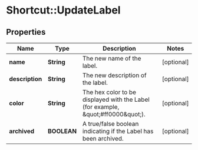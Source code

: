 # Shortcut::UpdateLabel

## Properties
Name | Type | Description | Notes
------------ | ------------- | ------------- | -------------
**name** | **String** | The new name of the label. | [optional] 
**description** | **String** | The new description of the label. | [optional] 
**color** | **String** | The hex color to be displayed with the Label (for example, \&quot;#ff0000\&quot;). | [optional] 
**archived** | **BOOLEAN** | A true/false boolean indicating if the Label has been archived. | [optional] 

